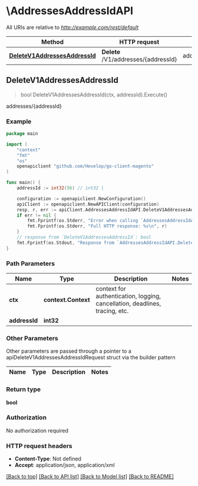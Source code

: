 # \AddressesAddressIdAPI

All URIs are relative to *http://example.com/rest/default*

Method | HTTP request | Description
------------- | ------------- | -------------
[**DeleteV1AddressesAddressId**](AddressesAddressIdAPI.md#DeleteV1AddressesAddressId) | **Delete** /V1/addresses/{addressId} | addresses/{addressId}



## DeleteV1AddressesAddressId

> bool DeleteV1AddressesAddressId(ctx, addressId).Execute()

addresses/{addressId}



### Example

```go
package main

import (
	"context"
	"fmt"
	"os"
	openapiclient "github.com/Hevelop/go-client-magento"
)

func main() {
	addressId := int32(56) // int32 | 

	configuration := openapiclient.NewConfiguration()
	apiClient := openapiclient.NewAPIClient(configuration)
	resp, r, err := apiClient.AddressesAddressIdAPI.DeleteV1AddressesAddressId(context.Background(), addressId).Execute()
	if err != nil {
		fmt.Fprintf(os.Stderr, "Error when calling `AddressesAddressIdAPI.DeleteV1AddressesAddressId``: %v\n", err)
		fmt.Fprintf(os.Stderr, "Full HTTP response: %v\n", r)
	}
	// response from `DeleteV1AddressesAddressId`: bool
	fmt.Fprintf(os.Stdout, "Response from `AddressesAddressIdAPI.DeleteV1AddressesAddressId`: %v\n", resp)
}
```

### Path Parameters


Name | Type | Description  | Notes
------------- | ------------- | ------------- | -------------
**ctx** | **context.Context** | context for authentication, logging, cancellation, deadlines, tracing, etc.
**addressId** | **int32** |  | 

### Other Parameters

Other parameters are passed through a pointer to a apiDeleteV1AddressesAddressIdRequest struct via the builder pattern


Name | Type | Description  | Notes
------------- | ------------- | ------------- | -------------


### Return type

**bool**

### Authorization

No authorization required

### HTTP request headers

- **Content-Type**: Not defined
- **Accept**: application/json, application/xml

[[Back to top]](#) [[Back to API list]](../README.md#documentation-for-api-endpoints)
[[Back to Model list]](../README.md#documentation-for-models)
[[Back to README]](../README.md)

